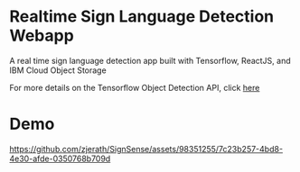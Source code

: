 # Realtime Sign Language Detection Webapp
A real time sign language detection app built with Tensorflow, ReactJS, and IBM Cloud Object Storage

For more details on the Tensorflow Object Detection API, click [here](https://tensorflow-object-detection-api-tutorial.readthedocs.io/en/latest/install.html)

# Demo
https://github.com/zjerath/SignSense/assets/98351255/7c23b257-4bd8-4e30-afde-0350768b709d
